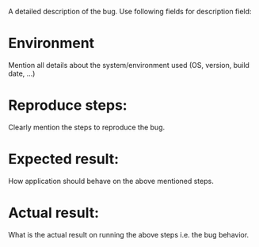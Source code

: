 A detailed description of the bug. Use following fields for description field:

# Environment
Mention all details about the system/environment used (OS, version, build date, ...)

# Reproduce steps:
Clearly mention the steps to reproduce the bug.

# Expected result:
How application should behave on the above mentioned steps.

# Actual result:
What is the actual result on running the above steps i.e. the bug behavior.

